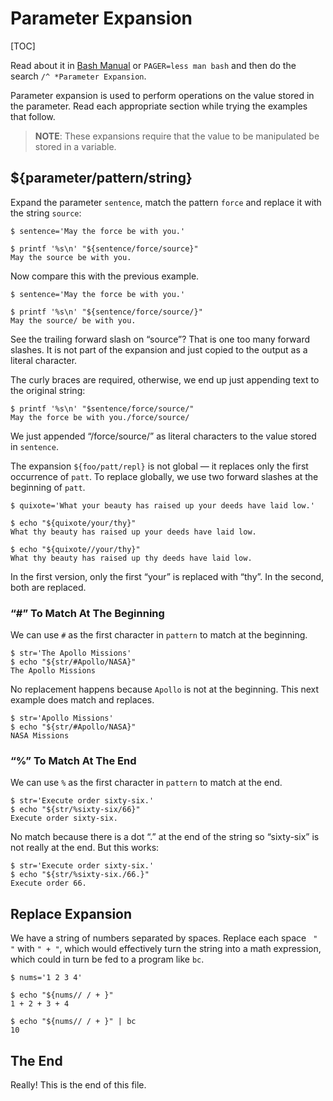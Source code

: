 # Parameter Expansion

[TOC]

Read about it in [Bash Manual](https://www.gnu.org/software/bash/manual/bash.html#Shell-Parameter-Expansion) or `PAGER=less man bash` and then do the search `/^ *Parameter Expansion`.

Parameter expansion is used to perform operations on the value stored in the parameter. Read each appropriate section while trying the examples that follow.

> **NOTE**: These expansions require that the value to be manipulated be stored in a variable.

## ${parameter/pattern/string}

Expand the parameter `sentence`, match the pattern `force` and replace it with the string `source`:

``` shell-session
$ sentence='May the force be with you.'

$ printf '%s\n' "${sentence/force/source}"
May the source be with you.
```

Now compare this with the previous example.

``` shell-session
$ sentence='May the force be with you.'

$ printf '%s\n' "${sentence/force/source/}" 
May the source/ be with you.
```

See the trailing forward slash on “source”? That is one too many forward slashes. It is not part of the expansion and just copied to the output as a literal character.

The curly braces are required, otherwise, we end up just appending text to the original string:

``` shell-session
$ printf '%s\n' "$sentence/force/source/"
May the force be with you./force/source/
```

We just appended “/force/source/” as literal characters to the value stored in `sentence`.

The expansion `${foo/patt/repl}` is not global — it replaces only the first occurrence of `patt`. To replace globally, we use two forward slashes at the beginning of `patt`.

``` shell-session
$ quixote='What your beauty has raised up your deeds have laid low.'

$ echo "${quixote/your/thy}"
What thy beauty has raised up your deeds have laid low.

$ echo "${quixote//your/thy}"
What thy beauty has raised up thy deeds have laid low.
```

In the first version, only the first “your” is replaced with “thy”. In the second, both are replaced.

### “\#” To Match At The Beginning

We can use `#` as the first character in `pattern` to match at the beginning.

``` shell-session
$ str='The Apollo Missions'
$ echo "${str/#Apollo/NASA}"
The Apollo Missions
```

No replacement happens because `Apollo` is not at the beginning. This next example does match and replaces.

``` shell-session
$ str='Apollo Missions'
$ echo "${str/#Apollo/NASA}"
NASA Missions
```

### “%” To Match At The End

We can use `%` as the first character in `pattern` to match at the end.

``` shell-session
$ str='Execute order sixty-six.'
$ echo "${str/%sixty-six/66}"
Execute order sixty-six.
```

No match because there is a dot “.” at the end of the string so “sixty-six” is not really at the end. But this works:

``` shell-session
$ str='Execute order sixty-six.'
$ echo "${str/%sixty-six./66.}"
Execute order 66.
```



## Replace Expansion

We have a string of numbers separated by spaces. Replace each space ` " "` with `" + "`, which would effectively turn the string into a math expression, which could in turn be fed to a program like `bc`.

```shell-session
$ nums='1 2 3 4'

$ echo "${nums// / + }"
1 + 2 + 3 + 4

$ echo "${nums// / + }" | bc
10
```





## The End

Really! This is the end of this file.